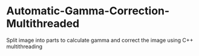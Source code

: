 # Automatic-Gamma-Correction-Multithreaded
Split image into parts to calculate gamma and correct the image using C++ multithreading

